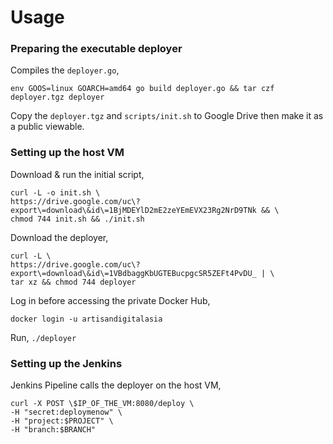 # Usage

### Preparing the executable deployer

Compiles the `deployer.go`,

```
env GOOS=linux GOARCH=amd64 go build deployer.go && tar czf deployer.tgz deployer
```

Copy the `deployer.tgz` and `scripts/init.sh` to Google Drive then make it as a public viewable.

### Setting up the host VM

Download & run the initial script,

```
curl -L -o init.sh \
https://drive.google.com/uc\?export\=download\&id\=1BjMDEYlD2mE2zeYEmEVX23Rg2NrD9TNk && \
chmod 744 init.sh && ./init.sh
```

Download the deployer,

```
curl -L \
https://drive.google.com/uc\?export\=download\&id\=1VBdbaggKbUGTEBucpgcSR5ZEFt4PvDU_ | \
tar xz && chmod 744 deployer
```

Log in before accessing the private Docker Hub,

```
docker login -u artisandigitalasia
```

Run, `./deployer`

### Setting up the Jenkins

Jenkins Pipeline calls the deployer on the host VM,

```
curl -X POST \$IP_OF_THE_VM:8080/deploy \
-H "secret:deploymenow" \
-H "project:$PROJECT" \
-H "branch:$BRANCH"
```
